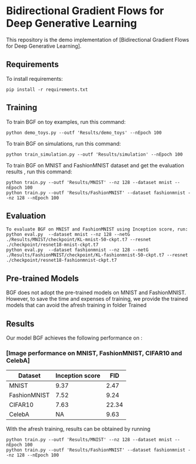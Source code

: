 # Bidirectional Gradient Flows for Deep Generative Learning

This repository is the demo implementation of [Bidirectional Gradient Flows for Deep Generative Learning]. 

## Requirements

To install requirements:

```setup
pip install -r requirements.txt
```

## Training

To train BGF on toy examples, run this command:

```train_toys
python demo_toys.py --outf 'Results/demo_toys' --nEpoch 100
```

To train BGF on simulations, run this command:
```train_toys
python train_simulation.py --outf 'Results/simulation' --nEpoch 100
```

To train BGF on MNIST and FashionMNIST dataset and get the evaluation results , run this command:

```train
python train.py --outf 'Results/MNIST' --nz 128 --dataset mnist --nEpoch 100
python train.py --outf 'Results/FashionMNIST' --dataset fashionmnist --nz 128 --nEpoch 100
```

## Evaluation

```Evaluation
To evaluate BGF on MNIST and FashionMNIST using Inception score, run:
python eval.py  --dataset mnist --nz 128 --netG ./Results/MNIST/checkpoint/KL-mnist-50-ckpt.t7 --resnet ./checkpoint/resnet18-mnist-ckpt.t7
python eval.py  --dataset fashionmnist --nz 128 --netG ./Results/FashionMNIST/checkpoint/KL-fashionmnist-50-ckpt.t7 --resnet ./checkpoint/resnet18-fashionmnist-ckpt.t7
```

## Pre-trained Models

BGF does not adopt the pre-trained models on MNIST and FashionMNIST. However, to save the time and expenses of training, we provide the trained models that can avoid the afresh training in folder Trained 

## Results

Our model BGF achieves the following performance on :

### [Image performance on MNIST, FashionMNIST, CIFAR10 and CelebA]

| Dataset |   Inception score   |   FID   |
| ---------------- |--------|--------|
|   MNIST       | 9.37 | 2.47 |
|   FashionMNIST| 7.52 | 9.24 |
|   CIFAR10     | 7.63 | 22.34 |
|   CelebA      | NA   | 9.63 |

With the afresh training, results can be obtained by running

```train_all
python train.py --outf 'Results/MNIST' --nz 128 --dataset mnist --nEpoch 100
python train.py --outf 'Results/FashionMNIST' --dataset fashionmnist --nz 128 --nEpoch 100
```

